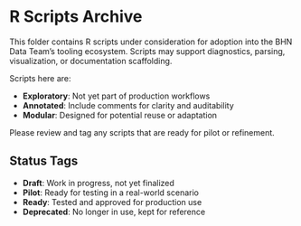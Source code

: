 # R Scripts Archive

This folder contains R scripts under consideration for adoption into the BHN Data Team’s tooling ecosystem. Scripts may support diagnostics, parsing, visualization, or documentation scaffolding.

Scripts here are:

- **Exploratory**: Not yet part of production workflows
- **Annotated**: Include comments for clarity and auditability
- **Modular**: Designed for potential reuse or adaptation

Please review and tag any scripts that are ready for pilot or refinement.

## Status Tags

- **Draft**: Work in progress, not yet finalized
- **Pilot**: Ready for testing in a real-world scenario
- **Ready**: Tested and approved for production use
- **Deprecated**: No longer in use, kept for reference
